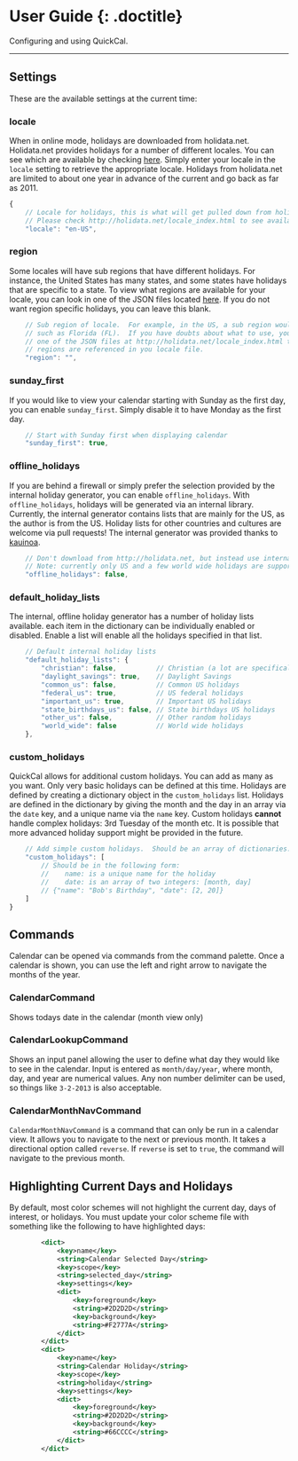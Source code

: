 # User Guide {: .doctitle}
Configuring and using QuickCal.

---

## Settings
These are the available settings at the current time:

### locale
When in online mode, holidays are downloaded from holidata.net.  Holidata.net provides holidays for a number of different locales.  You can see which are available by checking [here](http://holidata.net/locale_index.html).  Simply enter your locale in the `locale` setting to retrieve the appropriate locale.  Holidays from holidata.net are limited to about one year in advance of the current and go back as far as 2011.

```js
{
    // Locale for holidays, this is what will get pulled down from holidata.net
    // Please check http://holidata.net/locale_index.html to see available locale
    "locale": "en-US",
```

### region
Some locales will have sub regions that have different holidays.  For instance, the United States has many states, and some states have holidays that are specific to a state.  To view what regions are available for your locale, you can look in one of the JSON files located [here](http://holidata.net/locale_index.html).  If you do not want region specific holidays, you can leave this blank.

```js
    // Sub region of locale.  For example, in the US, a sub region would be a state
    // such as Florida (FL).  If you have doubts about what to use, you can look in
    // one of the JSON files at http://holidata.net/locale_index.html to see what
    // regions are referenced in you locale file.
    "region": "",
```

### sunday_first
If you would like to view your calendar starting with Sunday as the first day, you can enable `sunday_first`.  Simply disable it to have Monday as the first day.

```js
    // Start with Sunday first when displaying calendar
    "sunday_first": true,
```

### offline_holidays
If you are behind a firewall or simply prefer the selection provided by the internal holiday generator, you can enable `offline_holidays`.  With `offline_holidays`, holidays will be generated via an internal library.  Currently, the internal generator contains lists that are mainly for the US, as the author is from the US.  Holiday lists for other countries and cultures are welcome via pull requests!  The internal generator was provided thanks to [kauinoa](https://github.com/kauinoa/CalendarEvents).

```js
    // Don't download from http://holidata.net, but instead use internal holiday generator.
    // Note: currently only US and a few world wide holidays are supported.
    "offline_holidays": false,
```

### default_holiday_lists
The internal, offline holiday generator has a number of holiday lists available.  each item in the dictionary can be individually enabled or disabled.  Enable a list will enable all the holidays specified in that list.

```js
    // Default internal holiday lists
    "default_holiday_lists": {
        "christian": false,          // Christian (a lot are specifically Catholic)
        "daylight_savings": true,    // Daylight Savings
        "common_us": false,          // Common US holidays
        "federal_us": true,          // US federal holidays
        "important_us": true,        // Important US holidays
        "state_birthdays_us": false, // State birthdays US holidays
        "other_us": false,           // Other random holidays
        "world_wide": false          // World wide holidays
    },
```

### custom_holidays
QuickCal allows for additional custom holidays.  You can add as many as you want.  Only very basic holidays can be defined at this time.  Holidays are defined by creating a dictionary object in the `custom_holidays` list.  Holidays are defined in the dictionary by giving the month and the day in an array via the `date` key, and a unique name via the `name` key.  Custom holidays **cannot** handle complex holidays: 3rd Tuesday of the month etc.  It is possible that more advanced holiday support might be provided in the future.

```js
    // Add simple custom holidays.  Should be an array of dictionaries.
    "custom_holidays": [
        // Should be in the following form:
        //    name: is a unique name for the holiday
        //    date: is an array of two integers: [month, day]
        // {"name": "Bob's Birthday", "date": [2, 20]}
    ]
}
```

## Commands
Calendar can be opened via commands from the command palette.  Once a calendar is shown, you can use the left and right arrow to navigate the months of the year.

### CalendarCommand
Shows todays date in the calendar (month view only)

### CalendarLookupCommand
Shows an input panel allowing the user to define what day they would like to see in the calendar.  Input is entered as `month/day/year`, where month, day, and year are numerical values.  Any non number delimiter can be used, so things like `3-2-2013` is also acceptable.

### CalendarMonthNavCommand
`CalendarMonthNavCommand` is a command that can only be run in a calendar view.  It allows you to navigate to the next or previous month.  It takes a directional option called `reverse`.  If `reverse` is set to `true`, the command will navigate to the previous month.

## Highlighting Current Days and Holidays
By default, most color schemes will not highlight the current day, days of interest, or holidays.  You must update your color scheme file with something like the following to have highlighted days:

```xml
        <dict>
            <key>name</key>
            <string>Calendar Selected Day</string>
            <key>scope</key>
            <string>selected_day</string>
            <key>settings</key>
            <dict>
                <key>foreground</key>
                <string>#2D2D2D</string>
                <key>background</key>
                <string>#F2777A</string>
            </dict>
        </dict>
        <dict>
            <key>name</key>
            <string>Calendar Holiday</string>
            <key>scope</key>
            <string>holiday</string>
            <key>settings</key>
            <dict>
                <key>foreground</key>
                <string>#2D2D2D</string>
                <key>background</key>
                <string>#66CCCC</string>
            </dict>
        </dict>
```
